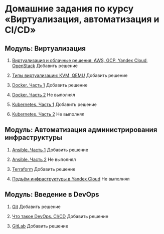 # Домашние задания по курсу «Виртуализация, автоматизация и CI/CD»

## Модуль: Виртуализация

1. [Виртуализация и облачные решения: AWS, GCP, Yandex Cloud, OpenStack](https://github.com/mistermedved01/devops-netology/blob/master/6-01-sdvps-cloud/6-01.md) Добавить решение

2. [Типы виртуализации: KVM, QEMU](https://github.com/mistermedved01/devops-netology/blob/master/6-02-sdvps-kvm-qemu/6-02-new.md) Добавить решение

3. [Docker. Часть 1](https://github.com/mistermedved01/devops-netology/blob/master/6-03-part_1-sdvps-docker/6-03-new.md) Добавить решение

4. [Docker. Часть 2](https://github.com/mistermedved01/devops-netology/blob/master/6-04-part_2-sdvps-docker/6-04-new.md) Не выполнял

5. [Kubernetes. Часть 1](https://github.com/mistermedved01/devops-netology/blob/master/6-05-part_1-sdvps-kubernetes/6-05-new.md) Добавить решение

6. [Kubernetes. Часть 2](https://github.com/mistermedved01/devops-netology/blob/master/6-06-part_2-sdvps-kubernetes/6-06-new.md) Не выполнял


## Модуль: Автоматизация администрирования инфраструктуры

1. [Ansible. Часть 1](https://github.com/mistermedved01/devops-netology/blob/master/7-01_part_1-sdvps-ansible/7-01_part_1.md) Добавить решение

2. [Ansible. Часть 2](https://github.com/mistermedved01/devops-netology/blob/master/7.01_part_2-sdvps-ansible/7.1_part_2.md) Не выполнял

3. [Terraform](https://github.com/mistermedved01/devops-netology/blob/master/7-02-sdvps-terraform/7-02.md) Добавить решение

4. [Подъём инфраструктуры в Yandex Cloud](https://github.com/mistermedved01/devops-netology/blob/master/7-03-sdvps-yandex-cloud/7-03.md) Не выполнял


## Модуль: Введение в DevOps

1. [Git](https://github.com/mistermedved01/devops-netology/blob/master/8-01-sdvps-git/8-01.md) Добавить решение

2. [Что такое DevOps. CI/CD](https://github.com/mistermedved01/devops-netology/blob/master/8-02-sdvps-cicd/8-02.md) Добавить решение

3. [GitLab](https://github.com/mistermedved01/devops-netology/blob/master/8-03-sdvps-gitlab/8-03.md) Добавить решение
